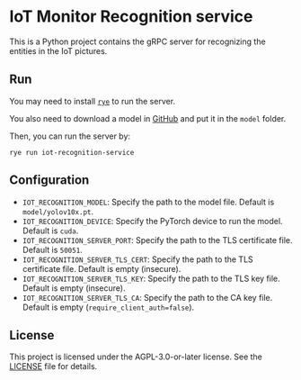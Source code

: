 # IoT Monitor Recognition service

This is a Python project contains the gRPC server for recognizing the entities in the IoT pictures.

## Run

You may need to install [`rye`](https://rye-up.com) to run the server.

You also need to download a model in [GitHub](https://github.com/THU-MIG/yolov10/tree/main?tab=readme-ov-file#performance) and put it in the `model` folder.

Then, you can run the server by:

```rye
rye run iot-recognition-service
```

## Configuration

- `IOT_RECOGNITION_MODEL`: Specify the path to the model file. Default is `model/yolov10x.pt`.
- `IOT_RECOGNITION_DEVICE`: Specify the PyTorch device to run the model. Default is `cuda`.
- `IOT_RECOGNITION_SERVER_PORT`: Specify the path to the TLS certificate file. Default is `50051`.
- `IOT_RECOGNITION_SERVER_TLS_CERT`: Specify the path to the TLS certificate file. Default is empty (insecure).
- `IOT_RECOGNITION_SERVER_TLS_KEY`: Specify the path to the TLS key file. Default is empty (insecure).
- `IOT_RECOGNITION_SERVER_TLS_CA`: Specify the path to the CA key file. Default is empty (`require_client_auth=false`).

## License

This project is licensed under the AGPL-3.0-or-later license. See the [LICENSE](./LICENSE) file for details.
